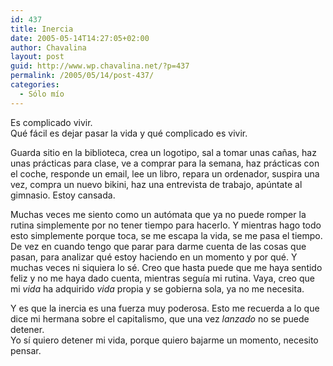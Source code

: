 ```yaml
---
id: 437
title: Inercia
date: 2005-05-14T14:27:05+02:00
author: Chavalina
layout: post
guid: http://www.wp.chavalina.net/?p=437
permalink: /2005/05/14/post-437/
categories:
  - Sólo mío
---
```

Es complicado vivir.  
Qu&eacute; f&aacute;cil es dejar pasar la vida y qu&eacute; complicado es vivir.

Guarda sitio en la biblioteca, crea un logotipo, sal a tomar unas ca&ntilde;as, haz unas pr&aacute;cticas para clase, ve a comprar para la semana, haz pr&aacute;cticas con el coche, responde un email, lee un libro, repara un ordenador, suspira una vez, compra un nuevo bikini, haz una entrevista de trabajo, ap&uacute;ntate al gimnasio. Estoy cansada.

Muchas veces me siento como un aut&oacute;mata que ya no puede romper la rutina simplemente por no tener tiempo para hacerlo. Y mientras hago todo esto simplemente porque toca, se me escapa la vida, se me pasa el tiempo. De vez en cuando tengo que parar para darme cuenta de las cosas que pasan, para analizar qu&eacute; estoy haciendo en un momento y por qu&eacute;. Y muchas veces ni siquiera lo s&eacute;. Creo que hasta puede que me haya sentido feliz y no me haya dado cuenta, mientras segu&iacute;a mi rutina. Vaya, creo que mi _vida_ ha adquirido _vida_ propia y se gobierna sola, ya no me necesita.

Y es que la inercia es una fuerza muy poderosa. Esto me recuerda a lo que dice mi hermana sobre el capitalismo, que una vez _lanzado_ no se puede detener.  
Yo s&iacute; quiero detener mi vida, porque quiero bajarme un momento, necesito pensar.